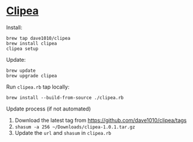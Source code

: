 # [Clipea](https://github.com/dave1010/clipea)

Install:

    brew tap dave1010/clipea
    brew install clipea
    clipea setup

Update:

    brew update
    brew upgrade clipea

Run `clipea.rb` tap locally:

    brew install --build-from-source ./clipea.rb

Update process (if not automated)

1. Download the latest tag from https://github.com/dave1010/clipea/tags
2. `shasum -a 256 ~/Downloads/clipea-1.0.1.tar.gz`
3. Update the `url` and `shasum` in `clipea.rb`
